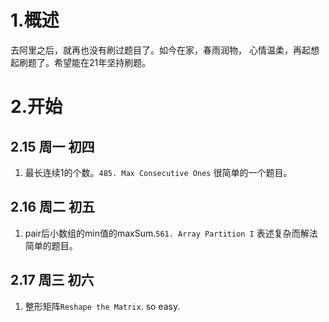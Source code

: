 # 1.概述 
去阿里之后，就再也没有刷过题目了。如今在家，春雨润物，
心情温柔，再起想起刷题了。希望能在21年坚持刷题。

# 2.开始

## 2.15 周一 初四
1.  最长连续1的个数。`485. Max Consecutive Ones`
很简单的一个题目。

## 2.16 周二 初五
1.  pair后小数组的min值的maxSum.`561. Array Partition I`
表述复杂而解法简单的题目。

## 2.17 周三 初六
1.  整形矩阵`Reshape the Matrix`. so easy.
